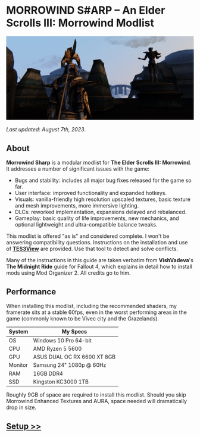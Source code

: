 # MORROWIND S#ARP – An Elder Scrolls III: Morrowind Modlist

![Banner](pictures/banner.jpg)

*Last updated: August 7th, 2023*.

## About

**Morrowind Sharp** is a modular modlist for **The Elder Scrolls III: Morrowind**. It addresses a number of significant issues with the game:

- Bugs and stability: includes all major bug fixes released for the game so far.
- User interface: improved functionality and expanded hotkeys.
- Visuals: vanilla-friendly high resolution upscaled textures, basic texture and mesh improvements, more immersive lighting.
- DLCs: reworked implementation, expansions delayed and rebalanced.
- Gameplay: basic quality of life improvements, new mechanics, and optional lightweight and ultra-compatible balance tweaks.

This modlist is offered "as is" and considered complete. I won't be answering compatibility questions. Instructions on the installation and use of [**TES3View**](appendix.md#tes3view) are provided. Use that tool to detect and solve conflicts.

Many of the instructions in this guide are taken verbatim from **VishVadeva**'s **The Midnight Ride** guide for Fallout 4, which explains in detail how to install mods using Mod Organizer 2. All credits go to him.

## Performance

When installing this modlist, including the recommended shaders, my framerate sits at a stable 60fps, even in the worst performing areas in the game (commonly known to be Vivec city and the Grazelands).

System | My Specs
------------ | -------------
OS | Windows 10 Pro 64-bit
CPU | AMD Ryzen 5 5600
GPU | ASUS DUAL OC RX 6600 XT 8GB 
Monitor | Samsung 24" 1080p @ 60Hz
RAM | 16GB DDR4
SSD | Kingston KC3000 1TB

Roughly 9GB of space are required to install this modlist. Should you skip Morrowind Enhanced Textures and AURA, space needed will dramatically drop in size.

## [Setup >>](setup.md)  

